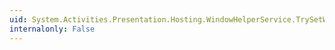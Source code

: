 ```yaml
---
uid: System.Activities.Presentation.Hosting.WindowHelperService.TrySetWindowOwner(System.Windows.DependencyObject,System.Windows.Window)
internalonly: False
---
```

